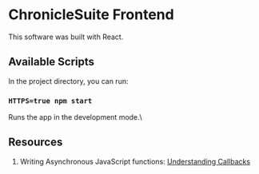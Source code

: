 # ChronicleSuite Frontend 

This software was built with React. 

## Available Scripts

In the project directory, you can run:

### `HTTPS=true npm start`

Runs the app in the development mode.\


## Resources
1. Writing Asynchronous JavaScript functions: [Understanding Callbacks](https://www.twilio.com/blog/asynchronous-javascript-understanding-callbacks) 

